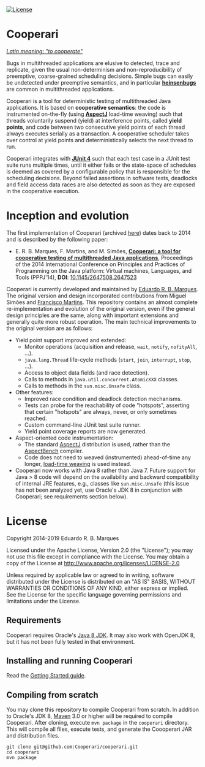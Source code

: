 
[![License](https://img.shields.io/badge/License-Apache%202.0-blue.svg)](https://opensource.org/licenses/Apache-2.0)

# Cooperari

*[Latin meaning: "to cooperate"](https://en.wiktionary.org/wiki/cooperari)*

Bugs in multithreaded applications are elusive
 to detected, trace and replicate, given the usual non-determinism and
non-reproducibility of preemptive, coarse-grained scheduling decisions.
Simple bugs can easily be undetected under preemptive semantics,
and in particular [**heinsenbugs**](https://en.wikipedia.org/wiki/Heisenbug) are  common in multithreaded applications.

Cooperari is a tool for deterministic testing of multithreaded Java applications. It is based on **cooperative semantics**: the code is instrumented on-the-fly (using [**AspectJ**](https://www.eclipse.org/aspectj/) load-time weaving) such that threads voluntarily suspend (yield) at interference points, called **yield points**, and code  between two consecutive yield points of each thread always executes serially as a transaction.  A cooperative scheduler takes over control at
yield points and deterministically selects the next thread to run.

Cooperari integrates with [**JUnit 4**](http://junit.org/junit4) such that each test case in a JUnit test suite runs multiple times, until it either fails or the state-space of schedules is deemed as covered by a configurable policy that is responsible for the scheduling decisions.  Beyond failed assertions in software tests, deadlocks and field access data races are also detected as soon as they are exposed in the cooperative execution.


# Inception and evolution 

The first implementation of Cooperari (archived [here](https://bitbucket.org/edrdo/cooperari/wiki/Home)) dates back to 2014 and is described by the following paper:

* E. R. B. Marques, F. Martins, and M. Simões, [**Cooperari: a tool for cooperative testing of multithreaded Java applications**](papers/pppj14.pdf), Proceedings of the 2014 International Conference on Principles and Practices of Programming on the Java platform: Virtual machines, Languages, and Tools (PPPJ'14), **DOI**: [10.1145/2647508.2647523](https://doi.org/10.1145/2647508.2647523)

Cooperari is currently developed and maintained by [Eduardo R. B. Marques](http://www.dcc.fc.up.pt/~edrdo).  The original version and design incorporated contributions from Miguel Simões and [Francisco Martins](http://www.di.fc.ul.pt/~fmartins).  This repository contains an almost complete re-implementation and evolution of the original version, even if the general design principles are the same, along with important extensions and generally quite 
more robust operation.  The main technical improvements to the original version are as follows:

- Yield point support improved and extended:
  - Monitor operations (acquisition and release, `wait`, `notify`, `nofityAll`, ...).
  - `java.lang.Thread` life-cycle methods (`start`, `join`, `interrupt`, `stop`, ...).
  - Access to object data fields (and race detection). 
  - Calls to methods in `java.util.concurrent.AtomicXXX` classes. 
  - Calls to methods in the `sun.misc.Unsafe` class.
- Other features:
  - Improved race condition and deadlock detection mechanisms.
  - Tests can probe for the reachability of code "hotspots", asserting
that certain "hotspots" are always, never, or only sometimes reached.
  - Custom command-line JUnit test suite runner.
  - Yield point coverage reports are now generated.
- Aspect-oriented code instrumentation:
  - The standard [AspectJ](https://www.eclipse.org/aspectj/) distribution is used, rather than the [AspectBench](http://www.sable.mcgill.ca/abc/) compiler.
  - Code does not need to weaved (instrumented) ahead-of-time any longer, 
[load-time weaving](https://www.eclipse.org/aspectj/doc/released/devguide/ltw.html) is used instead. 
- Cooperari now works with Java 8 rather than Java 7. Future support for Java &gt; 8 code will depend on the availability and backward compatibility of internal JRE features, e.g., classes like `sun.misc.Unsafe` (this issue has not been analyzed yet, use Oracle's JDK 8 in conjunction with Cooperari; see requirements section below).

# License

Copyright 2014-2019 Eduardo R. B. Marques

Licensed under the Apache License, Version 2.0 (the "License");
you may not use this file except in compliance with the License.
You may obtain a copy of the License at http://www.apache.org/licenses/LICENSE-2.0

Unless required by applicable law or agreed to in writing,
software distributed under the License is distributed on an "AS IS" BASIS,
WITHOUT WARRANTIES OR CONDITIONS OF ANY KIND, either express or implied.
See the License for the specific language governing permissions and limitations under the License.

## Requirements

Cooperari requires Oracle's [Java 8 JDK](https://www.oracle.com/technetwork/java/javase/downloads/jdk8-downloads-2133151.html).
It may also work with OpenJDK 8, but it has not been fully tested in that
environment.

## Installing and running Cooperari

Read the [Getting Started guide](GettingStarted.md).
	
## Compiling from scratch

You may clone this repository to compile Cooperari from scratch. 
In addition to Oracle's JDK 8, [Maven](https://maven.apache.org) 3.0 or higher will be required to compile Cooperari. After cloning, execute `mvn package` in the `cooperari` directory. This will compile all files, execute tests, and generate the Coooperari JAR and distribution files.

	git clone git@github.com:Cooperari/cooperari.git
	cd cooperari
	mvn package
	
